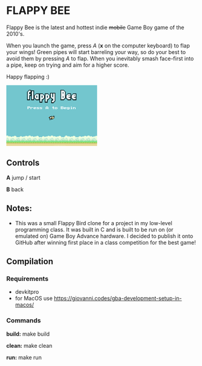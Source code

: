 # FLAPPY BEE

Flappy Bee is the latest and hottest indie ~~mobile~~ Game Boy game of the 2010's.

When you launch the game, press *A* (**x** on the computer keyboard) to flap your wings! Green pipes will start barreling your way, so do your best to avoid them by pressing *A* to flap. When you inevitably smash face-first into a pipe, keep on trying and aim for a higher score. 

Happy flapping :)

![](https://github.com/nickpapciak/flappy-bee/blob/main/demo.gif)

## Controls
**A**                jump / start

**B**				 back

## Notes: 
- This was a small Flappy Bird clone for a project in my low-level programming class. It was built in C and is built to be run on (or emulated on) Game Boy Advance hardware. I decided to publish it onto GitHub after winning first place in a class competition for the best game!

## Compilation
### Requirements
 - devkitpro 
 - for MacOS use https://giovanni.codes/gba-development-setup-in-macos/
 
### Commands 
**build:** make build

**clean:** make clean

**run:** make run